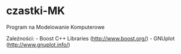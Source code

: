 # czastki-MK
Program na Modelowanie Komputerowe

Zależności:
	- Boost C++ Libraries (http://www.boost.org/)
	- GNUplot (http://www.gnuplot.info/)